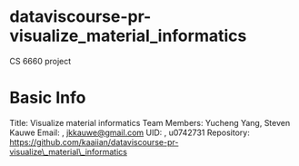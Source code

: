 # dataviscourse-pr-visualize_material_informatics
CS 6660 project

# Basic Info

Title: Visualize material informatics
Team Members: Yucheng Yang, Steven Kauwe
Email: , jkkauwe@gmail.com
UID: , u0742731
Repository: https://github.com/kaaiian/dataviscourse-pr-visualize\_material\_informatics

